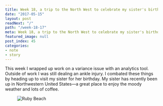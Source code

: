 ```yaml
---
title: Week 18, a trip to the North West to celebrate my sister's birthday
date: "2017-05-15"
layout: post
readNext: "/"
path: "/week-18-17"
meta: Week 18, a trip to the North West to celebrate my sister's birthday
featured_image: null
post_index: 45
categories:
- note
- story
---
```


This week I wrapped up work on a variance issue with an analytics tool. Outside of work I was still dealing an ankle injury. I combated these things by heading up to visit my sister for her birthday. My sister has recently been up in Northwestern United States—a great place to enjoy the moody weather and lots of coffee.

<figure>
  <img src="https://yowainwright.imgix.net/wk-18/ruby-beach-2.jpg?w=800&h=800&crop=focalpoint&auto=format" alt="Ruby Beach" />
</figure>
